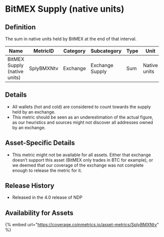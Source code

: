 # BitMEX Supply (native units)

## Definition

The sum in native units held by BitMEX at the end of that interval.

| Name                         | MetricID   | Category | Subcategory     | Type | Unit         | Interval |
| ---------------------------- | ---------- | -------- | --------------- | ---- | ------------ | -------- |
| BitMEX Supply (native units) | SplyBMXNtv | Exchange | Exchange Supply | Sum  | Native units | 1 day    |

## Details

* All wallets (hot and cold) are considered to count towards the supply held by an exchange.
* This metric should be seen as an underestimation of the actual figure, as our heuristics and sources might not discover all addresses owned by an exchange.

## Asset-Specific Details

* This metric might not be available for all assets. Either that exchange doesn’t support this asset (BitMEX only trades in BTC for example), or we deemed that our coverage of the exchange was not complete enough to release the metric for it.

## Release History

* Released in the 4.0 release of NDP

## Availability for Assets

{% embed url="https://coverage.coinmetrics.io/asset-metrics/SplyBMXNtv" %}
